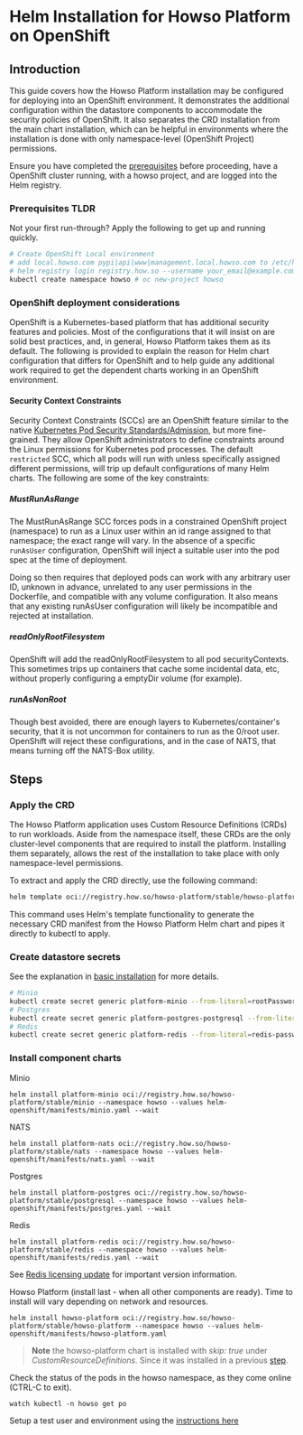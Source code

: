 # Helm Installation for Howso Platform on OpenShift

## Introduction
This guide covers how the Howso Platform installation may be configured for deploying into an OpenShift environment.  It demonstrates the additional configuration within the datastore components to accommodate the security policies of OpenShift.  It also separates the CRD installation from the main chart installation, which can be helpful in environments where the installation is done with only namespace-level (OpenShift Project) permissions. 

Ensure you have completed the [prerequisites](../prereqs/README.md) before proceeding, have a OpenShift cluster running, with a howso project, and are logged into the Helm registry.


### Prerequisites TLDR

Not your first run-through?  Apply the following to get up and running quickly. 
```sh
# Create OpenShift Local environment
# add local.howso.com pypi|api|www|management.local.howso.com to /etc/hosts 
# helm registry login registry.how.so --username your_email@example.com --password your_license_id 
kubectl create namespace howso # oc new-project howso
```

### OpenShift deployment considerations

OpenShift is a Kubernetes-based platform that has additional security features and policies.  Most of the configurations that it will insist on are solid best practices, and, in general, Howso Platform takes them as its default.  The following is provided to explain the reason for Helm chart configuration that differs for OpenShift and to help guide any additional work required to get the dependent charts working in an OpenShift environment.

#### Security Context Constraints

Security Context Constraints (SCCs) are an OpenShift feature similar to the native [Kubernetes Pod Security Standards/Admission](https://kubernetes.io/docs/concepts/security/pod-security-admission/), but more fine-grained.  They allow OpenShift administrators to define constraints around the Linux permissions for Kubernetes pod processes. The default `restricted` SCC, which all pods will run with unless specifically assigned different permissions, will trip up default configurations of many Helm charts.  The following are some of the key constraints: 


##### MustRunAsRange

The MustRunAsRange SCC forces pods in a constrained OpenShift project (namespace) to run as a Linux user within an id range assigned to that namespace; the exact range will vary.  In the absence of a specific `runAsUser` configuration, OpenShift will inject a suitable user into the pod spec at the time of deployment.

Doing so then requires that deployed pods can work with any arbitrary user ID, unknown in advance, unrelated to any user permissions in the Dockerfile, and compatible with any volume configuration.  It also means that any existing runAsUser configuration will likely be incompatible and rejected at installation.

##### readOnlyRootFilesystem

OpenShift will add the readOnlyRootFilesystem to all pod securityContexts.  This sometimes trips up containers that cache some incidental data, etc, without properly configuring a emptyDir volume (for example).


##### runAsNonRoot

Though best avoided, there are enough layers to Kubernetes/container's security, that it is not uncommon for containers to run as the 0/root user.  OpenShift will reject these configurations, and in the case of NATS, that means turning off the NATS-Box utility.


## Steps

### Apply the CRD

The Howso Platform application uses Custom Resource Definitions (CRDs) to run workloads.  Aside from the namespace itself, these CRDs are the only cluster-level components that are required to install the platform.  Installing them separately, allows the rest of the installation to take place with only namespace-level permissions.

To extract and apply the CRD directly, use the following command:
```sh
helm template oci://registry.how.so/howso-platform/stable/howso-platform --show-only 'templates/crds/*.yaml' | kubectl apply -f -
```

This command uses Helm's template functionality to generate the necessary CRD manifest from the Howso Platform Helm chart and pipes it directly to kubectl to apply. 


### Create datastore secrets

See the explanation in [basic installation](../helm-basic/README.md#create-datastore-secrets) for more details.

```sh
# Minio
kubectl create secret generic platform-minio --from-literal=rootPassword="$(openssl rand -base64 20)" --from-literal=rootUser="$(openssl rand -base64 20)" --dry-run=client -o yaml | kubectl -n howso apply -f -
# Postgres
kubectl create secret generic platform-postgres-postgresql --from-literal=postgres-password="$(openssl rand -base64 20)" --dry-run=client -o yaml | kubectl -n howso apply -f -
# Redis
kubectl create secret generic platform-redis --from-literal=redis-password="$(openssl rand -base64 20)" --dry-run=client -o yaml | kubectl -n howso apply -f -
```

### Install component charts 

Minio
```
helm install platform-minio oci://registry.how.so/howso-platform/stable/minio --namespace howso --values helm-openshift/manifests/minio.yaml --wait
```

NATS
```
helm install platform-nats oci://registry.how.so/howso-platform/stable/nats --namespace howso --values helm-openshift/manifests/nats.yaml --wait
```

Postgres
```
helm install platform-postgres oci://registry.how.so/howso-platform/stable/postgresql --namespace howso --values helm-openshift/manifests/postgres.yaml --wait
```

Redis
```
helm install platform-redis oci://registry.how.so/howso-platform/stable/redis --namespace howso --values helm-openshift/manifests/redis.yaml --wait
```
See [Redis licensing update](../../redis-license-update.md) for important version information.

Howso Platform (install last - when all other components are ready).  Time to install will vary depending on network and resources.  
```
helm install howso-platform oci://registry.how.so/howso-platform/stable/howso-platform --namespace howso --values helm-openshift/manifests/howso-platform.yaml
```

> **Note** the howso-platform chart is installed with _skip: true_ under _CustomResourceDefinitions_. Since it was installed in a previous [step](#apply-the-crd).

Check the status of the pods in the howso namespace, as they come online (CTRL-C to exit).
```
watch kubectl -n howso get po 
```

Setup a test user and environment using the [instructions here](../common/README.md#create-test-environment)